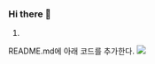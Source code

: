 ### Hi there 👋
1.
README.md에 아래 코드를 추가한다.
<a href="https://www.instagram.com/min___51/" target="_blank"><img src="https://img.shields.io/badge/Instagram-#E4405F?style=flat&logo=로고&logoColor=로고색상"/></a>
<!--
**JamesWithCode/JamesWithCode** is a ✨ _special_ ✨ repository because its `README.md` (this file) appears on your GitHub profile.

Here are some ideas to get you started:

- 🔭 I’m currently working on ...
- 🌱 I’m currently learning ...
- 👯 I’m looking to collaborate on ...
- 🤔 I’m looking for help with ...
- 💬 Ask me about ...
- 📫 How to reach me: ...
- 😄 Pronouns: ...
- ⚡ Fun fact: ...
-->
